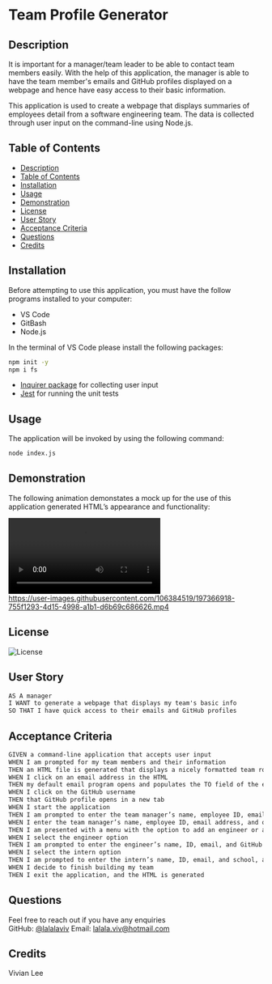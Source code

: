 # Team Profile Generator

## Description
  It is important for a manager/team leader to be able to contact team members easily. With the help of this application, the manager is able to have the team member's emails and GitHub profiles displayed on a webpage and hence have easy access to their basic information. 

  This application is used to create a webpage that displays summaries of employees detail from a software engineering team. The data is collected through user input on the command-line using Node.js. 


## Table of Contents
  - [Description](#description)
  - [Table of Contents](#table-of-contents)
  - [Installation](#installation)
  - [Usage](#usage)
  - [Demonstration](#demonstration)
  - [License](#license)
  - [User Story](#user-story)
  - [Acceptance Criteria](#acceptance-criteria)
  - [Questions](#questions)
  - [Credits](#credits)


## Installation 
  Before attempting to use this application, you must have the follow programs installed to your computer: 

  - VS Code
  - GitBash
  - Node.js
  
  In the terminal of VS Code please install the following packages: 
  ```bash
  npm init -y
  npm i fs
  ```

 - [Inquirer package](https://www.npmjs.com/package/inquirer/v/8.2.4) for collecting user input
 - [Jest](https://www.npmjs.com/package/jest) for running the unit tests 

## Usage
  The application will be invoked by using the following command:

  ```bash
  node index.js
  ```


## Demonstration
  The following animation demonstates a mock up for the use of this application generated HTML’s appearance and functionality:

  ![HTML webpage titled “My Team” features displays boxes with listing employee names, titles, and other key info.](https://user-images.githubusercontent.com/106384519/197366918-755f1293-4d15-4998-a1b1-d6b69c686626.mp4)
  <br/>
  https://user-images.githubusercontent.com/106384519/197366918-755f1293-4d15-4998-a1b1-d6b69c686626.mp4


## License 
  ![License](https://img.shields.io/github/license/lalalaviv/Team-Profile-Generator)

## User Story

```md
AS A manager
I WANT to generate a webpage that displays my team's basic info
SO THAT I have quick access to their emails and GitHub profiles
```

## Acceptance Criteria

```md
GIVEN a command-line application that accepts user input
WHEN I am prompted for my team members and their information
THEN an HTML file is generated that displays a nicely formatted team roster based on user input
WHEN I click on an email address in the HTML
THEN my default email program opens and populates the TO field of the email with the address
WHEN I click on the GitHub username
THEN that GitHub profile opens in a new tab
WHEN I start the application
THEN I am prompted to enter the team manager’s name, employee ID, email address, and office number
WHEN I enter the team manager’s name, employee ID, email address, and office number
THEN I am presented with a menu with the option to add an engineer or an intern or to finish building my team
WHEN I select the engineer option
THEN I am prompted to enter the engineer’s name, ID, email, and GitHub username, and I am taken back to the menu
WHEN I select the intern option
THEN I am prompted to enter the intern’s name, ID, email, and school, and I am taken back to the menu
WHEN I decide to finish building my team
THEN I exit the application, and the HTML is generated
```

## Questions
  Feel free to reach out if you have any enquiries
  <br/>
  GitHub: [@lalalaviv](https://github.com/lalalaviv)
  Email: lalala.viv@hotmail.com


## Credits
  Vivian Lee





